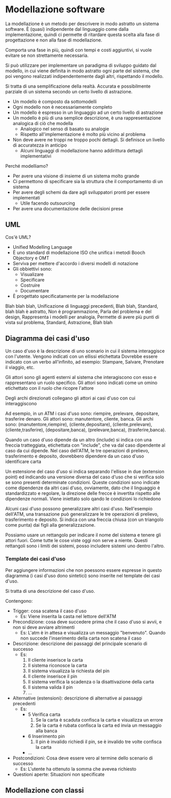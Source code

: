 # Modellazione software

La modellazione è un metodo per descrivere in modo astratto un sistema software.
È (quasi) indipendente dal linguaggio come dalla implementazione, quindi ci permette di ritardare questa scelta alla fase di progettazione e non alla fase di modellazione.

Comporta una fase in più, quindi con tempi e costi aggiuntivi, si vuole evitare se non strettamente necessaria.

Si può utilizzare per implementare un paradigma di sviluppo guidato dal modello, in cui viene definita in modo astratto ogni parte del sistema, che poi vengono realizzati indipendentemente dagli altri, rispettando il modello.

Si tratta di una semplificazione della realtà. Accurata e possibilmente parziale di un sistema secondo un certo livello di astrazione.
* Un modello è composto da sottomodelli
* Ogni modello non è necessariamente completo
* Un modello è espresso in un linguaggio ad un certo livello di astrazione
* Un modello è più di una semplice descrizione, è una rappresentazione analogica di ciò che modella
  * Analogico nel senso di basato su analogie
  * Rispetto all'implementazione è molto più vicino al problema
* Non deve avere ne troppi ne troppo pochi dettagli. Si definisce un livello di accuratezza in anticipo
  * Alcuni linguaggi di modellazione hanno addirittura dettagli implementativi

Perché modelliamo?
* Per avere una visione di insieme di un sistema molto grande
* Ci permettono di specificare sia la struttura che il comportamento di un sistema
* Per avere degli schemi da dare agli sviluppatori pronti per essere implementati
  * Utile facendo outsourcing
* Per avere una documentazione delle decisioni prese

## UML

Cos'è UML?
* Unified Modelling Language
* È uno standard di modellazione ISO che unifica i metodi Booch Objectory e OMT
* Serviva per mettere d'accordo i diversi modelli di notazione
* Gli obbiettivi sono:
  * Visualizare
  * Specificare
  * Costruire
  * Documentare
* È progettato specificatamente per la modellazione

Blah blah blah,
Unificazione di linguaggi precedenti,
Blah blah, Standard, blah blah è astratto,
Non è programmazione,
Parla del problema e del design,
Rappresenta i modelli per analogia,
Permette di avere più punti di vista sul problema,
Standard,
Astrazione,
Blah blah

## Diagramma dei casi d'uso

Un caso d'uso è la descrizione di uno scenario in cui il sistema interaggisce con l'utente. Vengono indicati con un ellissi etichettata
Dovrebbe essere indicato con un verbo all'infinito, ad esempio: Stampare, Salvare, Prenotare il viaggio, etc.

Gli attori sono gli agenti esterni al sistema che interagiscono con esso e rappresentano un ruolo specifico.
Gli attori sono indicati come un omino etichettato con il ruolo che ricopre l'attore

Degli archi direzionati collegano gli attori ai casi d'uso con cui interaggiscono

Ad esempio, in un ATM i casi d'uso sono: riempire, prelevare, depositare, trasferire denaro. Gli attori sono: manutentore, cliente, banca.
Gli archi sono: (manutentore,riempire), (cliente,depositare), (cliente,prelevare), (cliente,trasferire), (depositare,banca), (prelevare,banca), (trasferire,banca).

Quando un caso d'uso dipende da un altro (include) si indica con una freccia tratteggiata, etichettata con "include", che va dal caso dipendente al caso da cui dipende.
Nel caso dell'ATM, le tre operazioni di prelievo, trasferimento e deposito, dovrebbero dipendere da un caso d'uso identificare carta

Un estensione del caso d'uso si indica separando l'ellisse in due (extension point) ed indicando una versione diversa del caso d'uso che si verifica solo se sono presenti determinate condizioni.
Queste condizioni sono indicate come dipendenze da altri casi d'uso, ovviamente, dato che il linguaggio è standardizzato e regolare, la direzione delle frecce è invertita rispetto alle dipendenze normali. Viene iniettato solo qando le condizioni lo richiedono

Alcuni casi d'uso possono generalizzare altri casi d'uso. Nell'esempio dell'ATM, una transazione può generalizzare le tre operazioni di prelievo, trasferimento e deposito.
Si indica con una freccia chiusa (con un triangolo come punta) dai figli alla generalizzazione.

Possiamo usare un rettangolo per indicare il nome del sistema e tenere gli attori fuori. Come tutte le cose viste oggi non serve a niente.
Questi rettangoli sono i limiti dei sistemi, posso includere sistemi uno dentro l'altro.

### Template dei casi d'uso

Per  aggiungere informazioni che non poessono essere espresse in questo diagramma (i casi d'uso dono sintetici) sono inserite nel template dei casi d'uso.

Si tratta di una descrizione del caso d'uso.

Contengono:
* Trigger: cosa scatena il caso d'uso
  * Es: Viene inserita la casta nel lettore dell'ATM
* Precondizione: cosa deve succedere prima che il caso d'uso si avvii, e non si deve avviare altrimenti
  * Es: L'atm è in attesa e visualizza un messaggio "benvenuto". Quando non succede l'inserimento della carta non scatena il caso
* Descrizione: descrizione dei passaggi del principale scenario di successo
  * Es:
    1. Il cliente inserisce la carta
    2. Il sistema riconosce la carta
    3. Il sistema visualizza la richiesta del pin
    4. Il cliente inserisce il pin
    5. Il sistema verifica la scadenza o la disattivazione della carta
    6. Il sistema valida il pin
    7. ...
* Alternative (estensioni): descrizione di alternative ai passaggi precedenti
  * Es:
    * 5 Verifica carta
      1. Se la carta è scaduta confisca la carta e visualizza un errore
      2. Se la carta è rubata confisca la carta ed invia un messaggio alla banca
    * 6 Inserimento pin
      1. Il pin è invalido richiedi il pin, se è invalido tre volte confisca la carta
    * ... 
* Postcondizioni: Cosa deve essere vero al termine dello scenario di successo
  * Es: L'utente ha ottenuto la somma che avevea richiesto
* Questioni aperte: Situazioni non specificate

## Modellazione con classi

